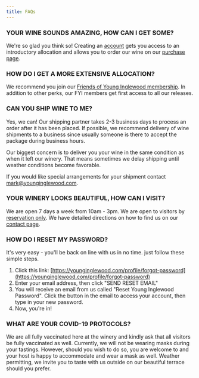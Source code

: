 ```yaml
---
title: FAQs
---
```

### YOUR WINE SOUNDS AMAZING, HOW CAN I GET SOME?

We're so glad you think so! Creating an [](https://younginglewood.com/profile/create-account)[account](https://younginglewood.com/profile/create-account) gets you access to an introductory allocation and allows you to order our wine on our [purchase page](https://younginglewood.com/collection/all).                

### HOW DO I GET A MORE EXTENSIVE ALLOCATION?

We recommend you join our [Friends of Young Inglewood membership](https://younginglewood.com/membership). In addition to other perks, our FYI members get first access to all our releases.

### CAN YOU SHIP WINE TO ME?

Yes, we can! Our shipping partner takes 2-3 business days to process an order after it has been placed. If possible, we recommend delivery of wine shipments to a business since usually someone is there to accept the package during business hours.

Our biggest concern is to deliver you your wine in the same condition as when it left our winery. That means sometimes we delay shipping until weather conditions become favorable.

If you would like special arrangements for your shipment contact [mark@younginglewood.com](mailto:mark@younginglewood.com).

### YOUR WINERY LOOKS BEAUTIFUL, HOW CAN I VISIT?

We are open 7 days a week from 10am - 3pm.
We are open to visitors by [reservation only](https://www.exploretock.com/younginglewood).
We have detailed directions on how to find us on our [contact page](https://younginglewood.com/contact).

### HOW DO I RESET MY PASSWORD?

It's very easy - you'll be back on line with us in no time. just follow these simple steps.
1. Click this link: [https://younginglewood.com/profile/forgot-password](https://younginglewood.com/profile/forgot-password)
2. Enter your email address, then click "SEND RESET EMAIL"
3. You will receive an email from us called "Reset Young Inglewood Password". Click the button in the email to access your account, then type in your new password.
4. Now, you're in! 

### WHAT ARE YOUR COVID-19 PROTOCOLS?

We are all fully vaccinated here at the winery and kindly ask that all visitors be fully vaccinated as well. Currently, we will not be wearing masks during your tastings. However, should you wish to do so, you are welcome to and your host is happy to accommodate and wear a mask as well. Weather permitting, we invite you to taste with us outside on our beautiful terrace should you prefer.